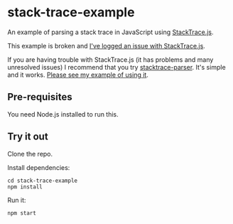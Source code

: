 # stack-trace-example

An example of parsing a stack trace in JavaScript using [StackTrace.js](https://www.stacktracejs.com/#!/docs/error-stack-parser).

This example is broken and [I've logged an issue with StackTrace.js](https://github.com/stacktracejs/error-stack-parser/issues/46).

If you are having trouble with StackTrace.js (it has problems and many unresolved issues) I recommend that you try [stacktrace-parser](https://www.npmjs.com/package/stacktrace-parser). It's simple and it works. [Please see my example of using it](https://github.com/ashleydavis/javascript-stack-trace-parsing-example).

## Pre-requisites

You need Node.js installed to run this.

## Try it out

Clone the repo.

Install dependencies:

    cd stack-trace-example
    npm install

Run it:

    npm start
